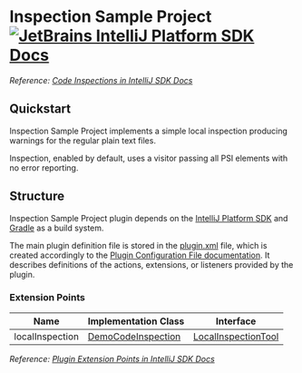 # Inspection Sample Project [![JetBrains IntelliJ Platform SDK Docs](https://jb.gg/badges/docs.svg)][docs]
*Reference: [Code Inspections in IntelliJ SDK Docs][docs:code_inspections]*

## Quickstart

Inspection Sample Project implements a simple local inspection producing warnings for the regular plain text files.

Inspection, enabled by default, uses a visitor passing all PSI elements with no error reporting.

## Structure

Inspection Sample Project
plugin depends on the [IntelliJ Platform SDK][docs] and [Gradle][docs:gradle] as a build system.

The main plugin definition file is stored in the [plugin.xml][file:plugin.xml] file, which is created accordingly
to the [Plugin Configuration File documentation][docs:plugin.xml]. It describes definitions of the actions, extensions,
or listeners provided by the plugin.

### Extension Points

| Name            | Implementation Class                          | Interface                                      |
| --------------- | --------------------------------------------- | ---------------------------------------------- |
| localInspection | [DemoCodeInspection][file:DemoCodeInspection] | [LocalInspectionTool][sdk:LocalInspectionTool] |

*Reference: [Plugin Extension Points in IntelliJ SDK Docs][docs:ep]*


[docs]: https://www.jetbrains.org/intellij/sdk/docs
[docs:actions]: https://www.jetbrains.org/intellij/sdk/docs/basics/action_system.html
[docs:code_inspections]: https://jetbrains.org/intellij/sdk/docs/tutorials/code_inspections.html
[docs:ep]: https://www.jetbrains.org/intellij/sdk/docs/basics/plugin_structure/plugin_extensions.html
[docs:gradle]: https://www.jetbrains.org/intellij/sdk/docs/tutorials/build_system.html
[docs:plugin.xml]: https://www.jetbrains.org/intellij/sdk/docs/basics/plugin_structure/plugin_configuration_file.html

[file:plugin.xml]: ./src/main/resources/META-INF/plugin.xml
[file:DemoCodeInspection]: ./src/main/java/org/intellij/sdk/inspection/DemoCodeInspection.java

[sdk:LocalInspectionTool]: upsource:///platform/analysis-api/src/com/intellij/codeInspection/LocalInspectionTool.java
